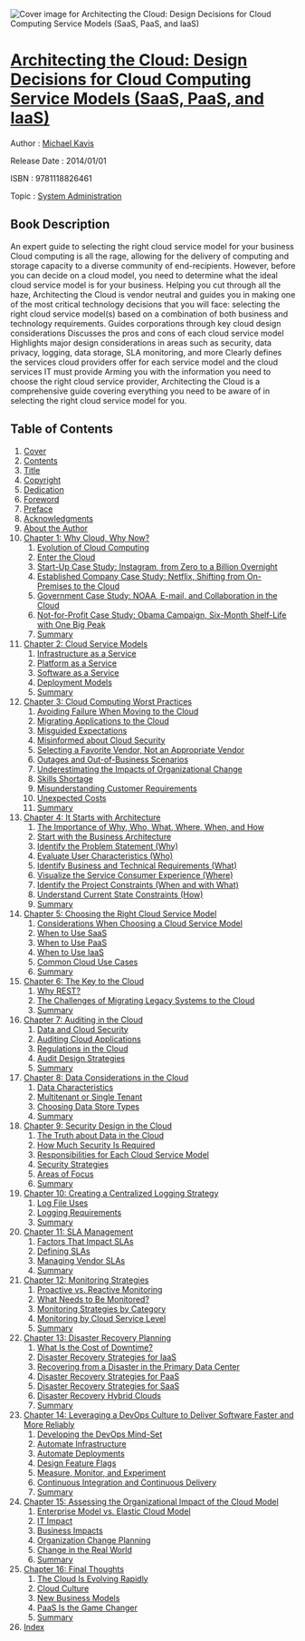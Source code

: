 ![Cover image for Architecting the Cloud: Design Decisions for Cloud Computing Service Models (SaaS, PaaS, and IaaS)](https://imgdetail.ebookreading.net/cover/cover/system_admin/EB9781118826461.jpg)

[Architecting the Cloud: Design Decisions for Cloud Computing Service Models (SaaS, PaaS, and IaaS)](https://ebookreading.net/view/book/Architecting+the+Cloud%3A+Design+Decisions+for+Cloud+Computing+Service+Models+%28SaaS%2C+PaaS%2C+and+IaaS%29-EB9781118826461_1.html "Architecting the Cloud: Design Decisions for Cloud Computing Service Models (SaaS, PaaS, and IaaS)")
====================================================================================================================

Author : [Michael Kavis](https://ebookreading.net/search/author/Michael+Kavis)

Release Date : 2014/01/01

ISBN : 9781118826461

Topic : [System Administration](https://ebookreading.net/search/category/system-administration)

Book Description
-----------------

An expert guide to selecting the right cloud service model for your business
Cloud computing is all the rage, allowing for the delivery of computing and storage capacity to a diverse community of end-recipients. However, before you can decide on a cloud model, you need to determine what the ideal cloud service model is for your business. Helping you cut through all the haze, Architecting the Cloud is vendor neutral and guides you in making one of the most critical technology decisions that you will face: selecting the right cloud service model(s) based on a combination of both business and technology requirements.
Guides corporations through key cloud design considerations
Discusses the pros and cons of each cloud service model
Highlights major design considerations in areas such as security, data privacy, logging, data storage, SLA monitoring, and more
Clearly defines the services cloud providers offer for each service model and the cloud services IT must provide
Arming you with the information you need to choose the right cloud service provider, Architecting the Cloud is a comprehensive guide covering everything you need to be aware of in selecting the right cloud service model for you.
              
Table of Contents
-----------------

1. [Cover](https://ebookreading.net/view/book/Architecting+the+Cloud%3A+Design+Decisions+for+Cloud+Computing+Service+Models+%28SaaS%2C+PaaS%2C+and+IaaS%29-EB9781118826461_1.html)
1. [Contents](https://ebookreading.net/view/book/Architecting+the+Cloud%3A+Design+Decisions+for+Cloud+Computing+Service+Models+%28SaaS%2C+PaaS%2C+and+IaaS%29-EB9781118826461_2.html)
1. [Title](https://ebookreading.net/view/book/Architecting+the+Cloud%3A+Design+Decisions+for+Cloud+Computing+Service+Models+%28SaaS%2C+PaaS%2C+and+IaaS%29-EB9781118826461_4.html)
1. [Copyright](https://ebookreading.net/view/book/Architecting+the+Cloud%3A+Design+Decisions+for+Cloud+Computing+Service+Models+%28SaaS%2C+PaaS%2C+and+IaaS%29-EB9781118826461_5.html)
1. [Dedication](https://ebookreading.net/view/book/Architecting+the+Cloud%3A+Design+Decisions+for+Cloud+Computing+Service+Models+%28SaaS%2C+PaaS%2C+and+IaaS%29-EB9781118826461_6.html)
1. [Foreword](https://ebookreading.net/view/book/Architecting+the+Cloud%3A+Design+Decisions+for+Cloud+Computing+Service+Models+%28SaaS%2C+PaaS%2C+and+IaaS%29-EB9781118826461_7.html)
1. [Preface](https://ebookreading.net/view/book/Architecting+the+Cloud%3A+Design+Decisions+for+Cloud+Computing+Service+Models+%28SaaS%2C+PaaS%2C+and+IaaS%29-EB9781118826461_8.html)
1. [Acknowledgments](https://ebookreading.net/view/book/Architecting+the+Cloud%3A+Design+Decisions+for+Cloud+Computing+Service+Models+%28SaaS%2C+PaaS%2C+and+IaaS%29-EB9781118826461_9.html)
1. [About the Author](https://ebookreading.net/view/book/Architecting+the+Cloud%3A+Design+Decisions+for+Cloud+Computing+Service+Models+%28SaaS%2C+PaaS%2C+and+IaaS%29-EB9781118826461_10.html)
1. [Chapter 1: Why Cloud, Why Now?](https://ebookreading.net/view/book/Architecting+the+Cloud%3A+Design+Decisions+for+Cloud+Computing+Service+Models+%28SaaS%2C+PaaS%2C+and+IaaS%29-EB9781118826461_11.html)
    1. [Evolution of Cloud Computing](https://ebookreading.net/view/book/Architecting+the+Cloud%3A+Design+Decisions+for+Cloud+Computing+Service+Models+%28SaaS%2C+PaaS%2C+and+IaaS%29-EB9781118826461_11.html#sec1)
    1. [Enter the Cloud](https://ebookreading.net/view/book/Architecting+the+Cloud%3A+Design+Decisions+for+Cloud+Computing+Service+Models+%28SaaS%2C+PaaS%2C+and+IaaS%29-EB9781118826461_11.html#sec2)
    1. [Start-Up Case Study: Instagram, from Zero to a Billion Overnight](https://ebookreading.net/view/book/Architecting+the+Cloud%3A+Design+Decisions+for+Cloud+Computing+Service+Models+%28SaaS%2C+PaaS%2C+and+IaaS%29-EB9781118826461_11.html#sec3)
    1. [Established Company Case Study: Netflix, Shifting from On-Premises to the Cloud](https://ebookreading.net/view/book/Architecting+the+Cloud%3A+Design+Decisions+for+Cloud+Computing+Service+Models+%28SaaS%2C+PaaS%2C+and+IaaS%29-EB9781118826461_11.html#sec4)
    1. [Government Case Study: NOAA, E-mail, and Collaboration in the Cloud](https://ebookreading.net/view/book/Architecting+the+Cloud%3A+Design+Decisions+for+Cloud+Computing+Service+Models+%28SaaS%2C+PaaS%2C+and+IaaS%29-EB9781118826461_11.html#sec5)
    1. [Not-for-Profit Case Study: Obama Campaign, Six-Month Shelf-Life with One Big Peak](https://ebookreading.net/view/book/Architecting+the+Cloud%3A+Design+Decisions+for+Cloud+Computing+Service+Models+%28SaaS%2C+PaaS%2C+and+IaaS%29-EB9781118826461_11.html#sec6)
    1. [Summary](https://ebookreading.net/view/book/Architecting+the+Cloud%3A+Design+Decisions+for+Cloud+Computing+Service+Models+%28SaaS%2C+PaaS%2C+and+IaaS%29-EB9781118826461_11.html#sec7)
1. [Chapter 2: Cloud Service Models](https://ebookreading.net/view/book/Architecting+the+Cloud%3A+Design+Decisions+for+Cloud+Computing+Service+Models+%28SaaS%2C+PaaS%2C+and+IaaS%29-EB9781118826461_12.html)
    1. [Infrastructure as a Service](https://ebookreading.net/view/book/Architecting+the+Cloud%3A+Design+Decisions+for+Cloud+Computing+Service+Models+%28SaaS%2C+PaaS%2C+and+IaaS%29-EB9781118826461_12.html#sec8)
    1. [Platform as a Service](https://ebookreading.net/view/book/Architecting+the+Cloud%3A+Design+Decisions+for+Cloud+Computing+Service+Models+%28SaaS%2C+PaaS%2C+and+IaaS%29-EB9781118826461_12.html#sec9)
    1. [Software as a Service](https://ebookreading.net/view/book/Architecting+the+Cloud%3A+Design+Decisions+for+Cloud+Computing+Service+Models+%28SaaS%2C+PaaS%2C+and+IaaS%29-EB9781118826461_12.html#sec10)
    1. [Deployment Models](https://ebookreading.net/view/book/Architecting+the+Cloud%3A+Design+Decisions+for+Cloud+Computing+Service+Models+%28SaaS%2C+PaaS%2C+and+IaaS%29-EB9781118826461_12.html#sec11)
    1. [Summary](https://ebookreading.net/view/book/Architecting+the+Cloud%3A+Design+Decisions+for+Cloud+Computing+Service+Models+%28SaaS%2C+PaaS%2C+and+IaaS%29-EB9781118826461_12.html#sec12)
1. [Chapter 3: Cloud Computing Worst Practices](https://ebookreading.net/view/book/Architecting+the+Cloud%3A+Design+Decisions+for+Cloud+Computing+Service+Models+%28SaaS%2C+PaaS%2C+and+IaaS%29-EB9781118826461_13.html)
    1. [Avoiding Failure When Moving to the Cloud](https://ebookreading.net/view/book/Architecting+the+Cloud%3A+Design+Decisions+for+Cloud+Computing+Service+Models+%28SaaS%2C+PaaS%2C+and+IaaS%29-EB9781118826461_13.html#sec13)
    1. [Migrating Applications to the Cloud](https://ebookreading.net/view/book/Architecting+the+Cloud%3A+Design+Decisions+for+Cloud+Computing+Service+Models+%28SaaS%2C+PaaS%2C+and+IaaS%29-EB9781118826461_13.html#sec14)
    1. [Misguided Expectations](https://ebookreading.net/view/book/Architecting+the+Cloud%3A+Design+Decisions+for+Cloud+Computing+Service+Models+%28SaaS%2C+PaaS%2C+and+IaaS%29-EB9781118826461_13.html#sec15)
    1. [Misinformed about Cloud Security](https://ebookreading.net/view/book/Architecting+the+Cloud%3A+Design+Decisions+for+Cloud+Computing+Service+Models+%28SaaS%2C+PaaS%2C+and+IaaS%29-EB9781118826461_13.html#sec16)
    1. [Selecting a Favorite Vendor, Not an Appropriate Vendor](https://ebookreading.net/view/book/Architecting+the+Cloud%3A+Design+Decisions+for+Cloud+Computing+Service+Models+%28SaaS%2C+PaaS%2C+and+IaaS%29-EB9781118826461_13.html#sec17)
    1. [Outages and Out-of-Business Scenarios](https://ebookreading.net/view/book/Architecting+the+Cloud%3A+Design+Decisions+for+Cloud+Computing+Service+Models+%28SaaS%2C+PaaS%2C+and+IaaS%29-EB9781118826461_13.html#sec18)
    1. [Underestimating the Impacts of Organizational Change](https://ebookreading.net/view/book/Architecting+the+Cloud%3A+Design+Decisions+for+Cloud+Computing+Service+Models+%28SaaS%2C+PaaS%2C+and+IaaS%29-EB9781118826461_13.html#sec19)
    1. [Skills Shortage](https://ebookreading.net/view/book/Architecting+the+Cloud%3A+Design+Decisions+for+Cloud+Computing+Service+Models+%28SaaS%2C+PaaS%2C+and+IaaS%29-EB9781118826461_13.html#sec20)
    1. [Misunderstanding Customer Requirements](https://ebookreading.net/view/book/Architecting+the+Cloud%3A+Design+Decisions+for+Cloud+Computing+Service+Models+%28SaaS%2C+PaaS%2C+and+IaaS%29-EB9781118826461_13.html#sec21)
    1. [Unexpected Costs](https://ebookreading.net/view/book/Architecting+the+Cloud%3A+Design+Decisions+for+Cloud+Computing+Service+Models+%28SaaS%2C+PaaS%2C+and+IaaS%29-EB9781118826461_13.html#sec22)
    1. [Summary](https://ebookreading.net/view/book/Architecting+the+Cloud%3A+Design+Decisions+for+Cloud+Computing+Service+Models+%28SaaS%2C+PaaS%2C+and+IaaS%29-EB9781118826461_13.html#sec23)
1. [Chapter 4: It Starts with Architecture](https://ebookreading.net/view/book/Architecting+the+Cloud%3A+Design+Decisions+for+Cloud+Computing+Service+Models+%28SaaS%2C+PaaS%2C+and+IaaS%29-EB9781118826461_14.html)
    1. [The Importance of Why, Who, What, Where, When, and How](https://ebookreading.net/view/book/Architecting+the+Cloud%3A+Design+Decisions+for+Cloud+Computing+Service+Models+%28SaaS%2C+PaaS%2C+and+IaaS%29-EB9781118826461_14.html#sec24)
    1. [Start with the Business Architecture](https://ebookreading.net/view/book/Architecting+the+Cloud%3A+Design+Decisions+for+Cloud+Computing+Service+Models+%28SaaS%2C+PaaS%2C+and+IaaS%29-EB9781118826461_14.html#sec25)
    1. [Identify the Problem Statement (Why)](https://ebookreading.net/view/book/Architecting+the+Cloud%3A+Design+Decisions+for+Cloud+Computing+Service+Models+%28SaaS%2C+PaaS%2C+and+IaaS%29-EB9781118826461_14.html#sec26)
    1. [Evaluate User Characteristics (Who)](https://ebookreading.net/view/book/Architecting+the+Cloud%3A+Design+Decisions+for+Cloud+Computing+Service+Models+%28SaaS%2C+PaaS%2C+and+IaaS%29-EB9781118826461_14.html#sec27)
    1. [Identify Business and Technical Requirements (What)](https://ebookreading.net/view/book/Architecting+the+Cloud%3A+Design+Decisions+for+Cloud+Computing+Service+Models+%28SaaS%2C+PaaS%2C+and+IaaS%29-EB9781118826461_14.html#sec28)
    1. [Visualize the Service Consumer Experience (Where)](https://ebookreading.net/view/book/Architecting+the+Cloud%3A+Design+Decisions+for+Cloud+Computing+Service+Models+%28SaaS%2C+PaaS%2C+and+IaaS%29-EB9781118826461_14.html#sec29)
    1. [Identify the Project Constraints (When and with What)](https://ebookreading.net/view/book/Architecting+the+Cloud%3A+Design+Decisions+for+Cloud+Computing+Service+Models+%28SaaS%2C+PaaS%2C+and+IaaS%29-EB9781118826461_14.html#sec30)
    1. [Understand Current State Constraints (How)](https://ebookreading.net/view/book/Architecting+the+Cloud%3A+Design+Decisions+for+Cloud+Computing+Service+Models+%28SaaS%2C+PaaS%2C+and+IaaS%29-EB9781118826461_14.html#sec31)
    1. [Summary](https://ebookreading.net/view/book/Architecting+the+Cloud%3A+Design+Decisions+for+Cloud+Computing+Service+Models+%28SaaS%2C+PaaS%2C+and+IaaS%29-EB9781118826461_14.html#sec32)
1. [Chapter 5: Choosing the Right Cloud Service Model](https://ebookreading.net/view/book/Architecting+the+Cloud%3A+Design+Decisions+for+Cloud+Computing+Service+Models+%28SaaS%2C+PaaS%2C+and+IaaS%29-EB9781118826461_15.html)
    1. [Considerations When Choosing a Cloud Service Model](https://ebookreading.net/view/book/Architecting+the+Cloud%3A+Design+Decisions+for+Cloud+Computing+Service+Models+%28SaaS%2C+PaaS%2C+and+IaaS%29-EB9781118826461_15.html#sec33)
    1. [When to Use SaaS](https://ebookreading.net/view/book/Architecting+the+Cloud%3A+Design+Decisions+for+Cloud+Computing+Service+Models+%28SaaS%2C+PaaS%2C+and+IaaS%29-EB9781118826461_15.html#sec34)
    1. [When to Use PaaS](https://ebookreading.net/view/book/Architecting+the+Cloud%3A+Design+Decisions+for+Cloud+Computing+Service+Models+%28SaaS%2C+PaaS%2C+and+IaaS%29-EB9781118826461_15.html#sec35)
    1. [When to Use IaaS](https://ebookreading.net/view/book/Architecting+the+Cloud%3A+Design+Decisions+for+Cloud+Computing+Service+Models+%28SaaS%2C+PaaS%2C+and+IaaS%29-EB9781118826461_15.html#sec36)
    1. [Common Cloud Use Cases](https://ebookreading.net/view/book/Architecting+the+Cloud%3A+Design+Decisions+for+Cloud+Computing+Service+Models+%28SaaS%2C+PaaS%2C+and+IaaS%29-EB9781118826461_15.html#sec37)
    1. [Summary](https://ebookreading.net/view/book/Architecting+the+Cloud%3A+Design+Decisions+for+Cloud+Computing+Service+Models+%28SaaS%2C+PaaS%2C+and+IaaS%29-EB9781118826461_15.html#sec38)
1. [Chapter 6: The Key to the Cloud](https://ebookreading.net/view/book/Architecting+the+Cloud%3A+Design+Decisions+for+Cloud+Computing+Service+Models+%28SaaS%2C+PaaS%2C+and+IaaS%29-EB9781118826461_16.html)
    1. [Why REST?](https://ebookreading.net/view/book/Architecting+the+Cloud%3A+Design+Decisions+for+Cloud+Computing+Service+Models+%28SaaS%2C+PaaS%2C+and+IaaS%29-EB9781118826461_16.html#sec39)
    1. [The Challenges of Migrating Legacy Systems to the Cloud](https://ebookreading.net/view/book/Architecting+the+Cloud%3A+Design+Decisions+for+Cloud+Computing+Service+Models+%28SaaS%2C+PaaS%2C+and+IaaS%29-EB9781118826461_16.html#sec40)
    1. [Summary](https://ebookreading.net/view/book/Architecting+the+Cloud%3A+Design+Decisions+for+Cloud+Computing+Service+Models+%28SaaS%2C+PaaS%2C+and+IaaS%29-EB9781118826461_16.html#sec41)
1. [Chapter 7: Auditing in the Cloud](https://ebookreading.net/view/book/Architecting+the+Cloud%3A+Design+Decisions+for+Cloud+Computing+Service+Models+%28SaaS%2C+PaaS%2C+and+IaaS%29-EB9781118826461_17.html)
    1. [Data and Cloud Security](https://ebookreading.net/view/book/Architecting+the+Cloud%3A+Design+Decisions+for+Cloud+Computing+Service+Models+%28SaaS%2C+PaaS%2C+and+IaaS%29-EB9781118826461_17.html#sec42)
    1. [Auditing Cloud Applications](https://ebookreading.net/view/book/Architecting+the+Cloud%3A+Design+Decisions+for+Cloud+Computing+Service+Models+%28SaaS%2C+PaaS%2C+and+IaaS%29-EB9781118826461_17.html#sec43)
    1. [Regulations in the Cloud](https://ebookreading.net/view/book/Architecting+the+Cloud%3A+Design+Decisions+for+Cloud+Computing+Service+Models+%28SaaS%2C+PaaS%2C+and+IaaS%29-EB9781118826461_17.html#sec44)
    1. [Audit Design Strategies](https://ebookreading.net/view/book/Architecting+the+Cloud%3A+Design+Decisions+for+Cloud+Computing+Service+Models+%28SaaS%2C+PaaS%2C+and+IaaS%29-EB9781118826461_17.html#sec45)
    1. [Summary](https://ebookreading.net/view/book/Architecting+the+Cloud%3A+Design+Decisions+for+Cloud+Computing+Service+Models+%28SaaS%2C+PaaS%2C+and+IaaS%29-EB9781118826461_17.html#sec46)
1. [Chapter 8: Data Considerations in the Cloud](https://ebookreading.net/view/book/Architecting+the+Cloud%3A+Design+Decisions+for+Cloud+Computing+Service+Models+%28SaaS%2C+PaaS%2C+and+IaaS%29-EB9781118826461_18.html)
    1. [Data Characteristics](https://ebookreading.net/view/book/Architecting+the+Cloud%3A+Design+Decisions+for+Cloud+Computing+Service+Models+%28SaaS%2C+PaaS%2C+and+IaaS%29-EB9781118826461_18.html#sec47)
    1. [Multitenant or Single Tenant](https://ebookreading.net/view/book/Architecting+the+Cloud%3A+Design+Decisions+for+Cloud+Computing+Service+Models+%28SaaS%2C+PaaS%2C+and+IaaS%29-EB9781118826461_18.html#sec48)
    1. [Choosing Data Store Types](https://ebookreading.net/view/book/Architecting+the+Cloud%3A+Design+Decisions+for+Cloud+Computing+Service+Models+%28SaaS%2C+PaaS%2C+and+IaaS%29-EB9781118826461_18.html#sec49)
    1. [Summary](https://ebookreading.net/view/book/Architecting+the+Cloud%3A+Design+Decisions+for+Cloud+Computing+Service+Models+%28SaaS%2C+PaaS%2C+and+IaaS%29-EB9781118826461_18.html#sec50)
1. [Chapter 9: Security Design in the Cloud](https://ebookreading.net/view/book/Architecting+the+Cloud%3A+Design+Decisions+for+Cloud+Computing+Service+Models+%28SaaS%2C+PaaS%2C+and+IaaS%29-EB9781118826461_19.html)
    1. [The Truth about Data in the Cloud](https://ebookreading.net/view/book/Architecting+the+Cloud%3A+Design+Decisions+for+Cloud+Computing+Service+Models+%28SaaS%2C+PaaS%2C+and+IaaS%29-EB9781118826461_19.html#sec51)
    1. [How Much Security Is Required](https://ebookreading.net/view/book/Architecting+the+Cloud%3A+Design+Decisions+for+Cloud+Computing+Service+Models+%28SaaS%2C+PaaS%2C+and+IaaS%29-EB9781118826461_19.html#sec52)
    1. [Responsibilities for Each Cloud Service Model](https://ebookreading.net/view/book/Architecting+the+Cloud%3A+Design+Decisions+for+Cloud+Computing+Service+Models+%28SaaS%2C+PaaS%2C+and+IaaS%29-EB9781118826461_19.html#sec53)
    1. [Security Strategies](https://ebookreading.net/view/book/Architecting+the+Cloud%3A+Design+Decisions+for+Cloud+Computing+Service+Models+%28SaaS%2C+PaaS%2C+and+IaaS%29-EB9781118826461_19.html#sec54)
    1. [Areas of Focus](https://ebookreading.net/view/book/Architecting+the+Cloud%3A+Design+Decisions+for+Cloud+Computing+Service+Models+%28SaaS%2C+PaaS%2C+and+IaaS%29-EB9781118826461_19.html#sec55)
    1. [Summary](https://ebookreading.net/view/book/Architecting+the+Cloud%3A+Design+Decisions+for+Cloud+Computing+Service+Models+%28SaaS%2C+PaaS%2C+and+IaaS%29-EB9781118826461_19.html#sec56)
1. [Chapter 10: Creating a Centralized Logging Strategy](https://ebookreading.net/view/book/Architecting+the+Cloud%3A+Design+Decisions+for+Cloud+Computing+Service+Models+%28SaaS%2C+PaaS%2C+and+IaaS%29-EB9781118826461_20.html)
    1. [Log File Uses](https://ebookreading.net/view/book/Architecting+the+Cloud%3A+Design+Decisions+for+Cloud+Computing+Service+Models+%28SaaS%2C+PaaS%2C+and+IaaS%29-EB9781118826461_20.html#sec57)
    1. [Logging Requirements](https://ebookreading.net/view/book/Architecting+the+Cloud%3A+Design+Decisions+for+Cloud+Computing+Service+Models+%28SaaS%2C+PaaS%2C+and+IaaS%29-EB9781118826461_20.html#sec58)
    1. [Summary](https://ebookreading.net/view/book/Architecting+the+Cloud%3A+Design+Decisions+for+Cloud+Computing+Service+Models+%28SaaS%2C+PaaS%2C+and+IaaS%29-EB9781118826461_20.html#sec59)
1. [Chapter 11: SLA Management](https://ebookreading.net/view/book/Architecting+the+Cloud%3A+Design+Decisions+for+Cloud+Computing+Service+Models+%28SaaS%2C+PaaS%2C+and+IaaS%29-EB9781118826461_21.html)
    1. [Factors That Impact SLAs](https://ebookreading.net/view/book/Architecting+the+Cloud%3A+Design+Decisions+for+Cloud+Computing+Service+Models+%28SaaS%2C+PaaS%2C+and+IaaS%29-EB9781118826461_21.html#sec60)
    1. [Defining SLAs](https://ebookreading.net/view/book/Architecting+the+Cloud%3A+Design+Decisions+for+Cloud+Computing+Service+Models+%28SaaS%2C+PaaS%2C+and+IaaS%29-EB9781118826461_21.html#sec61)
    1. [Managing Vendor SLAs](https://ebookreading.net/view/book/Architecting+the+Cloud%3A+Design+Decisions+for+Cloud+Computing+Service+Models+%28SaaS%2C+PaaS%2C+and+IaaS%29-EB9781118826461_21.html#sec62)
    1. [Summary](https://ebookreading.net/view/book/Architecting+the+Cloud%3A+Design+Decisions+for+Cloud+Computing+Service+Models+%28SaaS%2C+PaaS%2C+and+IaaS%29-EB9781118826461_21.html#sec63)
1. [Chapter 12: Monitoring Strategies](https://ebookreading.net/view/book/Architecting+the+Cloud%3A+Design+Decisions+for+Cloud+Computing+Service+Models+%28SaaS%2C+PaaS%2C+and+IaaS%29-EB9781118826461_22.html)
    1. [Proactive vs. Reactive Monitoring](https://ebookreading.net/view/book/Architecting+the+Cloud%3A+Design+Decisions+for+Cloud+Computing+Service+Models+%28SaaS%2C+PaaS%2C+and+IaaS%29-EB9781118826461_22.html#sec64)
    1. [What Needs to Be Monitored?](https://ebookreading.net/view/book/Architecting+the+Cloud%3A+Design+Decisions+for+Cloud+Computing+Service+Models+%28SaaS%2C+PaaS%2C+and+IaaS%29-EB9781118826461_22.html#sec65)
    1. [Monitoring Strategies by Category](https://ebookreading.net/view/book/Architecting+the+Cloud%3A+Design+Decisions+for+Cloud+Computing+Service+Models+%28SaaS%2C+PaaS%2C+and+IaaS%29-EB9781118826461_22.html#sec66)
    1. [Monitoring by Cloud Service Level](https://ebookreading.net/view/book/Architecting+the+Cloud%3A+Design+Decisions+for+Cloud+Computing+Service+Models+%28SaaS%2C+PaaS%2C+and+IaaS%29-EB9781118826461_22.html#sec67)
    1. [Summary](https://ebookreading.net/view/book/Architecting+the+Cloud%3A+Design+Decisions+for+Cloud+Computing+Service+Models+%28SaaS%2C+PaaS%2C+and+IaaS%29-EB9781118826461_22.html#sec68)
1. [Chapter 13: Disaster Recovery Planning](https://ebookreading.net/view/book/Architecting+the+Cloud%3A+Design+Decisions+for+Cloud+Computing+Service+Models+%28SaaS%2C+PaaS%2C+and+IaaS%29-EB9781118826461_23.html)
    1. [What Is the Cost of Downtime?](https://ebookreading.net/view/book/Architecting+the+Cloud%3A+Design+Decisions+for+Cloud+Computing+Service+Models+%28SaaS%2C+PaaS%2C+and+IaaS%29-EB9781118826461_23.html#sec69)
    1. [Disaster Recovery Strategies for IaaS](https://ebookreading.net/view/book/Architecting+the+Cloud%3A+Design+Decisions+for+Cloud+Computing+Service+Models+%28SaaS%2C+PaaS%2C+and+IaaS%29-EB9781118826461_23.html#sec70)
    1. [Recovering from a Disaster in the Primary Data Center](https://ebookreading.net/view/book/Architecting+the+Cloud%3A+Design+Decisions+for+Cloud+Computing+Service+Models+%28SaaS%2C+PaaS%2C+and+IaaS%29-EB9781118826461_23.html#sec71)
    1. [Disaster Recovery Strategies for PaaS](https://ebookreading.net/view/book/Architecting+the+Cloud%3A+Design+Decisions+for+Cloud+Computing+Service+Models+%28SaaS%2C+PaaS%2C+and+IaaS%29-EB9781118826461_23.html#sec72)
    1. [Disaster Recovery Strategies for SaaS](https://ebookreading.net/view/book/Architecting+the+Cloud%3A+Design+Decisions+for+Cloud+Computing+Service+Models+%28SaaS%2C+PaaS%2C+and+IaaS%29-EB9781118826461_23.html#sec73)
    1. [Disaster Recovery Hybrid Clouds](https://ebookreading.net/view/book/Architecting+the+Cloud%3A+Design+Decisions+for+Cloud+Computing+Service+Models+%28SaaS%2C+PaaS%2C+and+IaaS%29-EB9781118826461_23.html#sec74)
    1. [Summary](https://ebookreading.net/view/book/Architecting+the+Cloud%3A+Design+Decisions+for+Cloud+Computing+Service+Models+%28SaaS%2C+PaaS%2C+and+IaaS%29-EB9781118826461_23.html#sec75)
1. [Chapter 14: Leveraging a DevOps Culture to Deliver Software Faster and More Reliably](https://ebookreading.net/view/book/Architecting+the+Cloud%3A+Design+Decisions+for+Cloud+Computing+Service+Models+%28SaaS%2C+PaaS%2C+and+IaaS%29-EB9781118826461_24.html)
    1. [Developing the DevOps Mind-Set](https://ebookreading.net/view/book/Architecting+the+Cloud%3A+Design+Decisions+for+Cloud+Computing+Service+Models+%28SaaS%2C+PaaS%2C+and+IaaS%29-EB9781118826461_24.html#sec76)
    1. [Automate Infrastructure](https://ebookreading.net/view/book/Architecting+the+Cloud%3A+Design+Decisions+for+Cloud+Computing+Service+Models+%28SaaS%2C+PaaS%2C+and+IaaS%29-EB9781118826461_24.html#sec77)
    1. [Automate Deployments](https://ebookreading.net/view/book/Architecting+the+Cloud%3A+Design+Decisions+for+Cloud+Computing+Service+Models+%28SaaS%2C+PaaS%2C+and+IaaS%29-EB9781118826461_24.html#sec78)
    1. [Design Feature Flags](https://ebookreading.net/view/book/Architecting+the+Cloud%3A+Design+Decisions+for+Cloud+Computing+Service+Models+%28SaaS%2C+PaaS%2C+and+IaaS%29-EB9781118826461_24.html#sec79)
    1. [Measure, Monitor, and Experiment](https://ebookreading.net/view/book/Architecting+the+Cloud%3A+Design+Decisions+for+Cloud+Computing+Service+Models+%28SaaS%2C+PaaS%2C+and+IaaS%29-EB9781118826461_24.html#sec80)
    1. [Continuous Integration and Continuous Delivery](https://ebookreading.net/view/book/Architecting+the+Cloud%3A+Design+Decisions+for+Cloud+Computing+Service+Models+%28SaaS%2C+PaaS%2C+and+IaaS%29-EB9781118826461_24.html#sec81)
    1. [Summary](https://ebookreading.net/view/book/Architecting+the+Cloud%3A+Design+Decisions+for+Cloud+Computing+Service+Models+%28SaaS%2C+PaaS%2C+and+IaaS%29-EB9781118826461_24.html#sec82)
1. [Chapter 15: Assessing the Organizational Impact of the Cloud Model](https://ebookreading.net/view/book/Architecting+the+Cloud%3A+Design+Decisions+for+Cloud+Computing+Service+Models+%28SaaS%2C+PaaS%2C+and+IaaS%29-EB9781118826461_25.html)
    1. [Enterprise Model vs. Elastic Cloud Model](https://ebookreading.net/view/book/Architecting+the+Cloud%3A+Design+Decisions+for+Cloud+Computing+Service+Models+%28SaaS%2C+PaaS%2C+and+IaaS%29-EB9781118826461_25.html#sec83)
    1. [IT Impact](https://ebookreading.net/view/book/Architecting+the+Cloud%3A+Design+Decisions+for+Cloud+Computing+Service+Models+%28SaaS%2C+PaaS%2C+and+IaaS%29-EB9781118826461_25.html#sec84)
    1. [Business Impacts](https://ebookreading.net/view/book/Architecting+the+Cloud%3A+Design+Decisions+for+Cloud+Computing+Service+Models+%28SaaS%2C+PaaS%2C+and+IaaS%29-EB9781118826461_25.html#sec85)
    1. [Organization Change Planning](https://ebookreading.net/view/book/Architecting+the+Cloud%3A+Design+Decisions+for+Cloud+Computing+Service+Models+%28SaaS%2C+PaaS%2C+and+IaaS%29-EB9781118826461_25.html#sec86)
    1. [Change in the Real World](https://ebookreading.net/view/book/Architecting+the+Cloud%3A+Design+Decisions+for+Cloud+Computing+Service+Models+%28SaaS%2C+PaaS%2C+and+IaaS%29-EB9781118826461_25.html#sec87)
    1. [Summary](https://ebookreading.net/view/book/Architecting+the+Cloud%3A+Design+Decisions+for+Cloud+Computing+Service+Models+%28SaaS%2C+PaaS%2C+and+IaaS%29-EB9781118826461_25.html#sec88)
1. [Chapter 16: Final Thoughts](https://ebookreading.net/view/book/Architecting+the+Cloud%3A+Design+Decisions+for+Cloud+Computing+Service+Models+%28SaaS%2C+PaaS%2C+and+IaaS%29-EB9781118826461_26.html)
    1. [The Cloud Is Evolving Rapidly](https://ebookreading.net/view/book/Architecting+the+Cloud%3A+Design+Decisions+for+Cloud+Computing+Service+Models+%28SaaS%2C+PaaS%2C+and+IaaS%29-EB9781118826461_26.html#sec89)
    1. [Cloud Culture](https://ebookreading.net/view/book/Architecting+the+Cloud%3A+Design+Decisions+for+Cloud+Computing+Service+Models+%28SaaS%2C+PaaS%2C+and+IaaS%29-EB9781118826461_26.html#sec90)
    1. [New Business Models](https://ebookreading.net/view/book/Architecting+the+Cloud%3A+Design+Decisions+for+Cloud+Computing+Service+Models+%28SaaS%2C+PaaS%2C+and+IaaS%29-EB9781118826461_26.html#sec91)
    1. [PaaS Is the Game Changer](https://ebookreading.net/view/book/Architecting+the+Cloud%3A+Design+Decisions+for+Cloud+Computing+Service+Models+%28SaaS%2C+PaaS%2C+and+IaaS%29-EB9781118826461_26.html#sec92)
    1. [Summary](https://ebookreading.net/view/book/Architecting+the+Cloud%3A+Design+Decisions+for+Cloud+Computing+Service+Models+%28SaaS%2C+PaaS%2C+and+IaaS%29-EB9781118826461_26.html#sec93)
1. [Index](https://ebookreading.net/view/book/Architecting+the+Cloud%3A+Design+Decisions+for+Cloud+Computing+Service+Models+%28SaaS%2C+PaaS%2C+and+IaaS%29-EB9781118826461_27.html)
